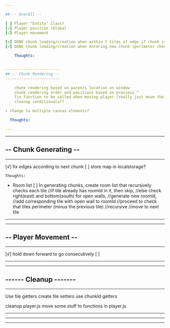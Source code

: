 ```yaml
---

## -- OverAll --

[ ] Player "Entity" Class?
[√] Player position (Global
[√] Player movement

[x] DONE chunk loading/creation when within 7 tiles of edge if chunk is not already created? (2 chunks out?)
[√] DONE chunk loading/creation when entering new chunk (perimeter checking for chunks, then generating)

    Thoughts:


------------------------
## -- Chunk Rendering --
------------------------

    chunk rendering based on parents location on window
    chunk rendering order and positions based on previous ^
    fix function to be called when moving player (really just move the entire rendered map by one tile in direction the player is facing.)
    cleanup conditionals??

- change to multiple canvas elements?

  Thoughts:

---
```


------------------------
## -- Chunk Generating --
------------------------

[√] fix edges according to next chunk
[ ] store map in localstorage?

    Thoughts:

- Room list
  [ ] In generating chunks, create room list that recursively checks each tile
  //if tile already has roomId in it, then skip,
  //else check right(east) and bottom(south) for open walls,
  //generate new roomId,
  //add corresponding tile with open wall to roomId
  //proceed to check that tiles perimeter (minus the previous tile)
  //recursive
  //move to next tile

---

------------------------
## -- Player Movement --
------------------------

[√] hold down forward to go consecutively
[ ]

---

------------------------
## ------ Cleanup -------
------------------------

Use tile getters
create tile setters
use chunkId getters

cleanup player.js
move some stuff to functions in player.js

------------------------
------------------------
------------------------